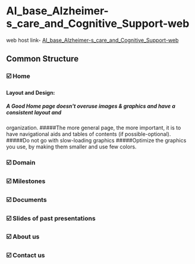 # AI_base_Alzheimer-s_care_and_Cognitive_Support-web
web host link- [AI_base_Alzheimer-s_care_and_Cognitive_Support-web](https://randinimendis.github.io/AI_base_Alzheimer-s_care_and_Cognitive_Support-web/)
## Common Structure
### ☑️ Home
#### Layout and Design:
##### A Good Home page doesn't overuse images & graphics and have a consistent layout and 
organization. 
#####The more general page, the more important, it is to have navigational aids and tables of 
contents (if possible-optional).
#####Do not go with slow-loading graphics
#####Optimize the graphics you use, by making them smaller and use few colors.
### ☑️ Domain
### ☑️ Milestones
### ☑️ Documents
### ☑️ Slides of past presentations
### ☑️ About us
### ☑️ Contact us

